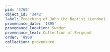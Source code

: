 ```yaml
---
pid: '5765'
object_id: '3442'
label: Preaching of John the Baptist (London)
provenance_date: '1895'
provenance_location: Sweden
provenance_text: Collection of Sergeant
order: '0960'
collection: provenance
---
```

